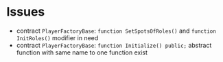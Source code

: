 # Issues


- contract `PlayerFactoryBase`: `function SetSpotsOfRoles()` and `function InitRoles()` modifier in need
- contract `PlayerFactoryBase`: `function Initialize() public;` abstract function with same name to one function exist
